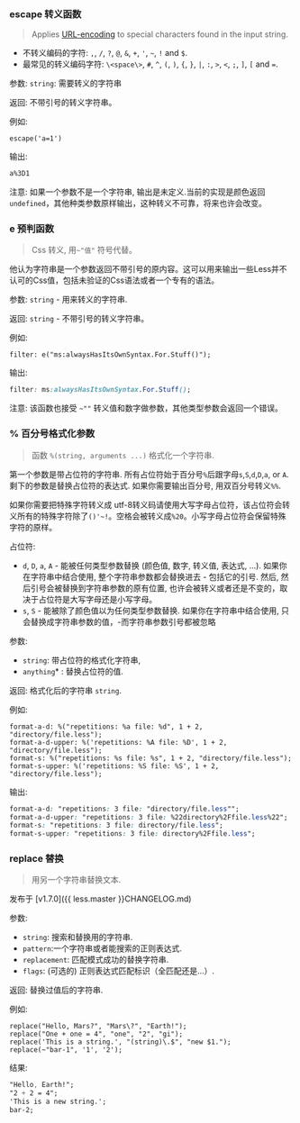 ### escape 转义函数

> Applies [URL-encoding](http://en.wikipedia.org/wiki/Percent-encoding) to special characters found in the input string.

* 不转义编码的字符: `,`, `/`, `?`, `@`, `&`, `+`, `'`, `~`, `!` and `$`.
* 最常见的转义编码字符: `\<space\>`, `#`, `^`, `(`, `)`, `{`, `}`, `|`, `:`, `>`, `<`, `;`, `]`, `[` and `=`.

参数: `string`: 需要转义的字符串

返回: 不带引号的转义字符串。

例如:

```less
escape('a=1')
```

输出:

```css
a%3D1
```

注意: 如果一个参数不是一个字符串, 输出是未定义.当前的实现是颜色返回`undefined`，其他种类参数原样输出，这种转义不可靠，将来也许会改变。

### e 预判函数

> Css 转义, 用`~"值"` 符号代替。


他认为字符串是一个参数返回不带引号的原内容。这可以用来输出一些Less并不认可的Css值，包括未验证的Css语法或者一个专有的语法。

参数: `string` - 用来转义的字符串.

返回: `string` - 不带引号的转义字符串。

例如:

```less
filter: e("ms:alwaysHasItsOwnSyntax.For.Stuff()");
```

输出:

```css
filter: ms:alwaysHasItsOwnSyntax.For.Stuff();
```

注意: 该函数也接受 `~""` 转义值和数字做参数，其他类型参数会返回一个错误。 


### % 百分号格式化参数

> 函数 `%(string, arguments ...)` 格式化一个字符串.

第一个参数是带占位符的字符串. 所有占位符始于百分号`%`后跟字母`s`,`S`,`d`,`D`,`a`, or `A`. 剩下的参数是替换占位符的表达式. 如果你需要输出百分号, 用双百分号转义`%%`.

如果你需要把特殊字符转义成 utf-8转义码请使用大写字母占位符，该占位符会转义所有的特殊字符除了`()'~!`。空格会被转义成`%20`。小写字母占位符会保留特殊字符的原样。

占位符:
* `d`, `D`, `a`, `A` - 能被任何类型参数替换 (颜色值, 数字, 转义值, 表达式, ...). 如果你在字符串中结合使用, 整个字符串参数都会替换进去 - 包括它的引号. 然后, 然后引号会被替换到字符串参数的原有位置, 也许会被转义或者还是不变的，取决于占位符是大写字母还是小写字母。
* `s`, `S` - 能被除了颜色值以为任何类型参数替换. 如果你在字符串中结合使用, 只会替换成字符串参数的值，-而字符串参数引号都被忽略

参数:

* `string`: 带占位符的格式化字符串,
* `anything`* : 替换占位符的值.

返回: 格式化后的字符串 `string`.

例如:

```less
format-a-d: %("repetitions: %a file: %d", 1 + 2, "directory/file.less");
format-a-d-upper: %('repetitions: %A file: %D', 1 + 2, "directory/file.less");
format-s: %("repetitions: %s file: %s", 1 + 2, "directory/file.less");
format-s-upper: %('repetitions: %S file: %S', 1 + 2, "directory/file.less");
```
输出:

```css
format-a-d: "repetitions: 3 file: "directory/file.less"";
format-a-d-upper: "repetitions: 3 file: %22directory%2Ffile.less%22";
format-s: "repetitions: 3 file: directory/file.less";
format-s-upper: "repetitions: 3 file: directory%2Ffile.less";
```


### replace 替换

> 用另一个字符串替换文本.

发布于 [v1.7.0]({{ less.master }}CHANGELOG.md)

参数:

* `string`: 搜索和替换用的字符串.
* `pattern`:一个字符串或者能搜索的正则表达式.
* `replacement`: 匹配模式成功的替换字符串.
* `flags`: (可选的) 正则表达式匹配标识（全匹配还是...）.

返回: 替换过值后的字符串.

例如:

```less
replace("Hello, Mars?", "Mars\?", "Earth!");
replace("One + one = 4", "one", "2", "gi");
replace('This is a string.', "(string)\.$", "new $1.");
replace(~"bar-1", '1', '2');
```
结果:

```css
"Hello, Earth!";
"2 + 2 = 4";
'This is a new string.';
bar-2;
```
